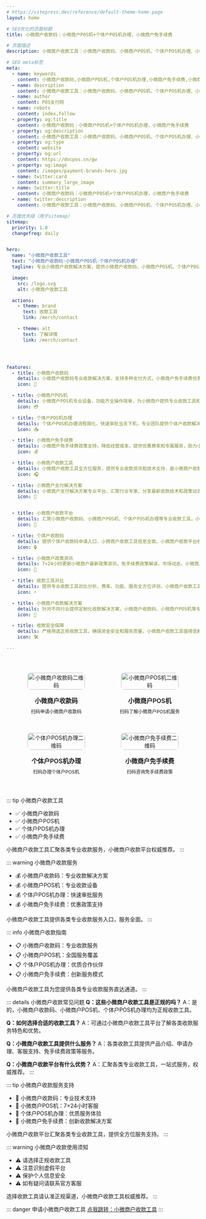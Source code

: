 ```yaml
---
# https://vitepress.dev/reference/default-theme-home-page
layout: home

# SEO优化的页面标题
title: 小微商户收款码｜小微商户POS机+个体户POS机办理，小微商户免手续费

# 页面描述
description: 小微商户收款工具：小微商户收款码、小微商户POS机、个体户POS机办理、小微商户免手续费，专业小微商户收款解决方案权威推荐！

# SEO meta标签
meta:
  - name: keywords
    content: 小微商户收款码,小微商户POS机,个体户POS机办理,小微商户免手续费,小微商户收款工具,小微商户支付解决方案,个体户收款码,小微商户收款平台
  - name: description
    content: 小微商户收款工具：小微商户收款码、小微商户POS机、个体户POS机办理、小微商户免手续费，专业小微商户收款解决方案权威推荐！
  - name: author
    content: POS支付网
  - name: robots
    content: index,follow
  - property: og:title
    content: 小微商户收款码｜小微商户POS机+个体户POS机办理，小微商户免手续费
  - property: og:description
    content: 小微商户收款工具：小微商户收款码、小微商户POS机、个体户POS机办理、小微商户免手续费，专业小微商户收款解决方案权威推荐！
  - property: og:type
    content: website
  - property: og:url
    content: https://docpos.cn/gw
  - property: og:image
    content: /images/payment-brands-hero.jpg
  - name: twitter:card
    content: summary_large_image
  - name: twitter:title
    content: 小微商户收款码｜小微商户POS机+个体户POS机办理，小微商户免手续费
  - name: twitter:description
    content: 小微商户收款工具：小微商户收款码、小微商户POS机、个体户POS机办理、小微商户免手续费，专业小微商户收款解决方案权威推荐！

# 页面优先级（用于sitemap）
sitemap:
  priority: 1.0
  changefreq: daily


hero:
  name: "小微商户收款工具"
  text: "小微商户收款码·小微商户POS机·个体户POS机办理"
  tagline: 专业小微商户收款解决方案，提供小微商户收款码、小微商户POS机、个体户POS机办理、小微商户免手续费等服务

  image:
    src: /logo.svg
    alt: 小微商户收款工具

  actions:
    - theme: brand
      text: 收款工具
      link: /merch/contact

    - theme: alt
      text: 了解详情
      link: /merch/contact




features:
  - title: 小微商户收款码
    details: 小微商户收款码专业收款解决方案，支持多种支付方式，小微商户免手续费优惠政策，收款便捷高效。
    icon: 📱

  - title: 小微商户POS机
    details: 小微商户POS机专业设备，功能齐全操作简单，为小微商户提供专业收款工具和技术支持。
    icon: 💳

  - title: 个体户POS机办理
    details: 个体户POS机办理流程简化，快速审批当天下机，专业团队提供个体户收款解决方案。
    icon: 📥

  - title: 小微商户免手续费
    details: 小微商户免手续费政策支持，降低经营成本，提供优惠费率和专属服务，助力小微商户发展。
    icon: 💰

  - title: 小微商户收款工具
    details: 小微商户收款工具全方位服务，提供专业收款资讯和技术支持，是小微商户收款服务权威平台。
    icon: 🎧

  - title: 小微商户支付解决方案
    details: 小微商户支付解决方案专业平台，汇聚行业专家，分享最新收款技术和政策动态。
    icon: 🤝


  - title: 小微商户收款平台
    details: 汇聚小微商户收款码、小微商户POS机、个体户POS机办理等专业收款工具，小微商户收款工具一站式服务。
    icon: 💸

  - title: 个体户收款码
    details: 提供个体户收款码申请入口，小微商户收款工具信息全面，小微商户收款平台权威推荐。
    icon: 🔒

  - title: 小微商户政策资讯
    details: 7×24小时更新小微商户最新政策资讯，免手续费政策解读、市场动态，小微商户收款工具专业分析。
    icon: 🏪

  - title: 收款工具对比
    details: 提供专业收款工具对比分析，费率、功能、服务全方位评测，小微商户收款工具客观评价。
    icon: ⚡

  - title: 小微商户收款解决方案
    details: 针对不同行业提供定制化收款解决方案，小微商户收款码、小微商户POS机等专业服务。
    icon: 🔄

  - title: 收款安全保障
    details: 严格筛选正规收款工具，确保资金安全和服务质量，小微商户收款工具值得信赖。
    icon: 🛠️

---
```


<div class="qrcode-container">  <div class="qrcode-card">
    <img src="/images/qq.png" alt="小微商户收款码二维码" class="qrcode-image">
    <div class="qrcode-content">
      <h3>小微商户收款码</h3>
      <p>扫码申请小微商户收款码</p>
    </div>
  </div>

  <div class="qrcode-card">
    <img src="/images/qqq.png" alt="小微商户POS机二维码" class="qrcode-image">
    <div class="qrcode-content">
      <h3>小微商户POS机</h3>
      <p>扫码了解小微商户POS机服务</p>
    </div>
  </div>

  <div class="qrcode-card">
    <img src="/images/wx.png" alt="个体户POS机办理二维码" class="qrcode-image">
    <div class="qrcode-content">
      <h3>个体户POS机办理</h3>
      <p>扫码办理个体户POS机</p>
    </div>
  </div>

  <div class="qrcode-card">
    <img src="/images/gzh.jpg" alt="小微商户免手续费二维码" class="qrcode-image">
    <div class="qrcode-content">
      <h3>小微商户免手续费</h3>
      <p>扫码咨询免手续费政策</p>
    </div>
  </div>
</div>

<style>
.qrcode-container {
  display: grid;
  grid-template-columns: repeat(auto-fit, minmax(250px, 1fr));
  gap: 24px;
  margin: 40px auto;
  max-width: 1400px;
  padding: 0 20px;
}

.qrcode-card {
  background: var(--vp-c-bg-soft);
  border-radius: 12px;
  padding: 24px;
  text-align: center;
  transition: all 0.3s ease;
  border: 1px solid var(--vp-c-divider);
  display: flex;
  flex-direction: column;
  align-items: center;
}

.qrcode-card:hover {
  transform: translateY(-5px);
  box-shadow: var(--vp-shadow-2);
  border-color: var(--vp-c-brand);
}

.qrcode-image {
  width: 100%;
  max-width: 200px;
  border-radius: 8px;
  margin-bottom: 16px;
}

.qrcode-content h3 {
  margin: 0;
  font-size: 18px;
  font-weight: 600;
  color: var(--vp-c-text-1);
}

.qrcode-content p {
  margin: 8px 0 0;
  font-size: 14px;
  color: var(--vp-c-text-2);
}

@media (max-width: 1024px) {
  .qrcode-container {
    grid-template-columns: repeat(2, 1fr);
    gap: 16px;
    padding: 0 16px;
  }

  .qrcode-card {
    padding: 16px;
  }

  .qrcode-image {
    max-width: 150px;
  }

  .qrcode-content h3 {
    font-size: 16px;
  }

  .qrcode-content p {
    font-size: 12px;
  }
}

@media (max-width: 768px) {
  .qrcode-container {
    gap: 12px;
    padding: 0 12px;
  }

  .qrcode-card {
    padding: 12px;
  }

  .qrcode-image {
    max-width: 120px;
  }
}
</style>


::: tip 小微商户收款工具
- ✅ 小微商户收款码
- ✅ 小微商户POS机
- ✅ 个体户POS机办理
- ✅ 小微商户免手续费

小微商户收款工具汇聚各类专业收款服务，小微商户收款平台权威推荐。
:::

::: warning 小微商户收款服务
- 💰 小微商户收款码：专业收款解决方案
- 💰 小微商户POS机：专业收款设备
- 💰 个体户POS机办理：快速审批服务
- 💰 小微商户免手续费：优惠政策支持

小微商户收款工具提供各类专业收款服务入口，服务全面。
:::

::: info 小微商户收款指南
- 📋 小微商户收款码：专业收款服务
- 📋 小微商户POS机：全国服务覆盖
- 📋 个体户POS机办理：优质合作伙伴
- 📋 小微商户免手续费：创新服务模式

小微商户收款工具为您提供各类专业收款服务直达通道。
:::

::: details 小微商户收款常见问题
**Q：这些小微商户收款工具是正规的吗？**
A：是的，小微商户收款码、小微商户POS机、个体户POS机办理均为正规收款工具。

**Q：如何选择合适的收款工具？**
A：可通过小微商户收款工具平台了解各类收款服务特色和优势。

**Q：小微商户收款工具提供什么服务？**
A：各类收款工具提供产品介绍、申请办理、客服支持、免手续费政策等服务。

**Q：小微商户收款平台有什么优势？**
A：汇聚各类专业收款工具，一站式服务，权威推荐。
:::

::: tip 小微商户收款服务支持
- 🤝 小微商户收款码：专业技术支持
- 🤝 小微商户POS机：7×24小时客服
- 🤝 个体户POS机办理：优质服务体验
- 🤝 小微商户免手续费：创新收款解决方案

小微商户收款平台汇聚各类专业收款工具，提供全方位服务支持。
:::

::: warning 小微商户收款使用须知
- ⚠️ 请选择正规收款工具
- ⚠️ 注意识别虚假平台
- ⚠️ 保护个人信息安全
- ⚠️ 如有疑问请联系官方客服

选择收款工具请认准正规渠道，小微商户收款工具权威推荐。
:::

::: danger 申请小微商户收款工具
 [点我跳转：小微商户收款工具](https://merch.PaYphp.cn)
 :::
